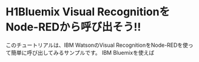 # H1Bluemix Visual RecognitionをNode-REDから呼び出そう!!

このチュートリアルは、IBM WatsonのVisual RecognitionをNode-REDを使って簡単に呼び出してみるサンプルです。
IBM Bluemixを使えば